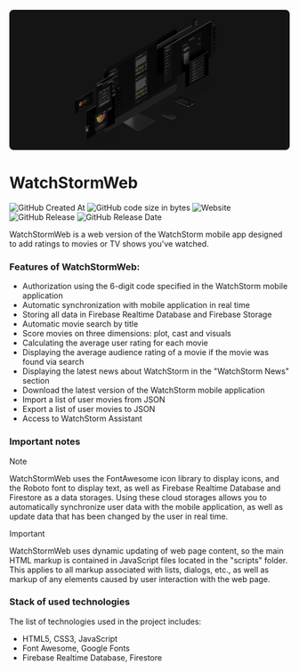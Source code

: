 ![WatchStormWeb Image](https://github.com/KolyaFedorenko/WatchStormWeb/blob/feature/images/WatchStormWebImage.png)
# WatchStormWeb
![GitHub Created At](https://img.shields.io/github/created-at/KolyaFedorenko/WatchStormWeb)
![GitHub code size in bytes](https://img.shields.io/github/languages/code-size/KolyaFedorenko/WatchStormWeb?color=brighteen)
![Website](https://img.shields.io/website?url=https%3A%2F%2Fwatchstorm.ru%2F)
![GitHub Release](https://img.shields.io/github/v/release/KolyaFedorenko/WatchStormWeb?color=brighteen)
![GitHub Release Date](https://img.shields.io/github/release-date/KolyaFedorenko/WatchStormWeb)

WatchStormWeb is a web version of the WatchStorm mobile app designed to add ratings to movies or TV shows you've watched.

### Features of WatchStormWeb:
- Authorization using the 6-digit code specified in the WatchStorm mobile application
- Automatic synchronization with mobile application in real time
- Storing all data in Firebase Realtime Database and Firebase Storage
- Automatic movie search by title
- Score movies on three dimensions: plot, cast and visuals
- Calculating the average user rating for each movie
- Displaying the average audience rating of a movie if the movie was found via search
- Displaying the latest news about WatchStorm in the "WatchStorm News" section
- Download the latest version of the WatchStorm mobile application
- Import a list of user movies from JSON
- Export a list of user movies to JSON
- Access to WatchStorm Assistant

### Important notes
> [!NOTE]  
> WatchStormWeb uses the FontAwesome icon library to display icons, and the Roboto font to display text, as well as Firebase Realtime Database and Firestore as a data storages.
> Using these cloud storages allows you to automatically synchronize user data with the mobile application, as well as update data that has been changed by the user in real time.

> [!IMPORTANT]  
> WatchStormWeb uses dynamic updating of web page content, so the main HTML markup is contained in JavaScript files located in the "scripts" folder.
> This applies to all markup associated with lists, dialogs, etc., as well as markup of any elements caused by user interaction with the web page.

### Stack of used technologies
The list of technologies used in the project includes:
- HTML5, CSS3, JavaScript
- Font Awesome, Google Fonts
- Firebase Realtime Database, Firestore
